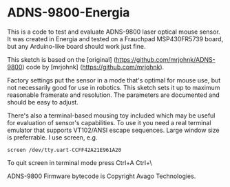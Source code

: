 # ADNS-9800-Energia

This is a code to test and evaluate ADNS-9800 laser optical mouse sensor. It was created in Energia and tested on a
Frauchpad MSP430FR5739 board, but any Arduino-like board should work just fine. 

This sketch is based on the [original] (https://github.com/mrjohnk/ADNS-9800) code
by [mrjohnk] (https://github.com/mrjohnk). 

Factory settings put the sensor in a mode that's
optimal for mouse use, but not necessarily good for use in robotics. 
This sketch sets it up to maximum reasonable framerate and resolution. The parameters are documented 
and should be easy to adjust.

There's also a terminal-based mousing toy included which may be useful for evaluation of sensor's capabilities. 
To use it you need a real terminal emulator that
supports VT102/ANSI escape sequences. Large window size is preferrable. I use screen, e.g.
```
screen /dev/tty.uart-CCFF42A21E961A20
```
To quit screen in terminal mode press Ctrl+A Ctrl+\

ADNS-9800 Firmware bytecode is Copyright Avago Technologies.
